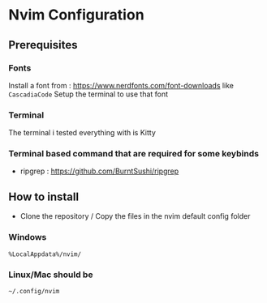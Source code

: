 # Nvim Configuration

## Prerequisites

### Fonts

Install a font from : https://www.nerdfonts.com/font-downloads like `CascadiaCode`
Setup the terminal to use that font

### Terminal

The terminal i tested everything with is Kitty

### Terminal based command that are required for some keybinds

- ripgrep : https://github.com/BurntSushi/ripgrep

## How to install

- Clone the repository / Copy the files in the nvim default config folder

### Windows

```
%LocalAppdata%/nvim/
```

### Linux/Mac should be

```
~/.config/nvim
```
